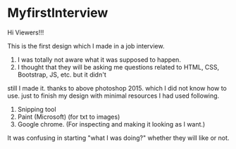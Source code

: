 # MyfirstInterview
 
Hi Viewers!!!

This is the first design which I made in a job interview.

1. I was totally not aware what it was supposed to happen. 
2. I thought that they will be asking me questions related to HTML, CSS, Bootstrap, JS, etc.
but it didn't

still I made it. thanks to above photoshop 2015. which I did not know how to use.
just to finish my design with minimal resources I had used following.

1. Snipping tool 
2. Paint (Microsoft) (for txt to images)
2. Google chrome. (For inspecting and making it looking as I want.)

It was confusing in starting "what I was doing?" whether they will like or not.
